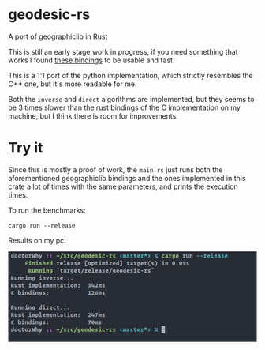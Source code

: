 # geodesic-rs
A port of geographiclib in Rust

This is still an early stage work in progress, if you need something that works I
found [these bindings](https://github.com/savage13/geographiclib) to be usable and fast.

This is a 1:1 port of the python implementation, which strictly resembles the C++ one, but it's more readable for me.

Both the `inverse` and `direct` algorithms are implemented, but they seems to be 3 times slower than the rust bindings
of the C implementation on my machine, but I think there is room for improvements.

# Try it
Since this is mostly a proof of work, the `main.rs` just runs both the
aforementioned geographiclib bindings and the ones implemented in this crate a lot of times with the same parameters,
and prints the execution times.

To run the benchmarks:
```
cargo run --release
```

Results on my pc:

![Screenshot](images/bench.png)
